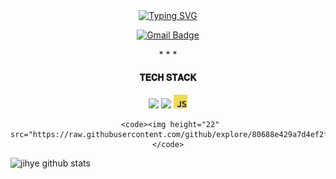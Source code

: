 <div align="center">
<a href="https://git.io/typing-svg">
<img src="https://readme-typing-svg.demolab.com?font=Fira+Code&pause=1000&color=F2F71E&center=true&vCenter=true&width=435&lines=I'm+jihyezzang~" alt="Typing SVG" />
</a>

[![Gmail Badge](https://img.shields.io/badge/Gmail-cd5b58?style=flat-square&logo=Gmail&logoColor=white&link=mailto:kwonjhjyj3@gmail.com)](mailto:kwonjhjyj3@gmail.com)

  <p>* * * </p>
</div>

<div align="center">
  <h4> 𝐓𝐄𝐂𝐇 𝐒𝐓𝐀𝐂𝐊 </h4>

   <p>
    <code><img height="22" src="https://user-images.githubusercontent.com/104605709/189590833-9b1c9bfa-9c86-4e91-a920-2f771ee42d87.png"></code>
    <code><img height="22" src="https://user-images.githubusercontent.com/104605709/189591092-346e326b-2fe2-405c-b00b-e76fcf71c2ae.png"></code>
    <code><img height="22" src="https://raw.githubusercontent.com/github/explore/80688e429a7d4ef2fca1e82350fe8e3517d3494d/topics/javascript/javascript.png"></code>
     
     <code><img height="22" src="https://raw.githubusercontent.com/github/explore/80688e429a7d4ef2fca1e82350fe8e3517d3494d/topics/react/react.png"></code>
  </p>

</div>

<img alt="jihye github stats" width="30.5%" src="https://github-readme-stats.vercel.app/api?username=jhfrontend" />
